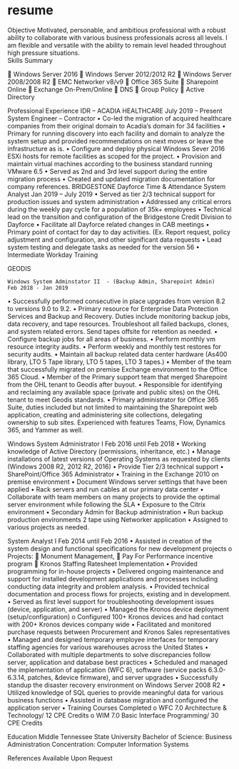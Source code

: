 # resume
Objective 
Motivated, personable, and ambitious professional with a robust ability to collaborate with various business professionals across all levels. I am flexible and versatile with the ability to remain level headed throughout high pressure situations.  
Skills Summary
 
	Windows Server 2016
	Windows Server 2012/2012 R2
	Windows Server 2008/2008 R2 
	EMC Networker v8/v9
	Office 365 Suite
	Sharepoint Online
	Exchange On-Prem/Online
	DNS
	Group Policy
	Active Directory
 

Professional Experience
IDR – ACADIA HEALTHCARE                                                                                                      July 2019 – Present
                  System Engineer – Contractor
•	Co-led the migration of acquired healthcare companies from their original domain to Acadia’s domain for 34 facilities
•	Primary for running discovery into each facility and domain to analyze the system setup and provided recommendations on next moves or leave the infrastructure as is.
•	Configure and deploy physical Windows Sever 2016 ESXi hosts for remote facilities as scoped for the project.
•	Provision and maintain virtual machines according to the business standard running VMware 6.5
•	Served as 2nd and 3rd level support during the entire migration process
•	Created and updated migration documentation for company references.
BRIDGESTONE
	Dayforce Time & Attendance System Analyst                                              Jan 2019 – July 2019
•	Served as tier 2/3 technical support for production issues and system administration
•	Addressed any critical errors during the weekly pay cycle for a population of 35k+ employees
•	 Technical lead on the transition and configuration of the Bridgestone Credit Division to Dayforce
•	 Facilitate all Dayforce related changes in CAB meetings
•	 Primary point of contact for day to day activities. (Ex. Report request, policy adjustment and configuration, and other significant data requests
•	Lead system testing and delegate tasks as needed for the version 56
•	Intermediate Workday Training

GEODIS

	Windows System Adminstator II  - (Backup Admin, Sharepoint Admin)	Feb 2018 - Jan 2019
•	Successfully performed consecutive in place upgrades from version 8.2 to versions 9.0 to 9.2.
•	Primary resource for Enterprise Data Protection Services and Backup and Recovery. Duties include monitoring backup jobs, data recovery, and tape resources.  Troubleshoot all failed backups, clones, and system related errors. Send tapes offsite for retention as needed.
•	Configure backup jobs for all areas of business.
•	Perform monthly vm resource integrity audits.
•	Perform weekly and monthly test restores for security audits.
•	Maintain all backup related data center hardware (As400 library, LTO 5 Tape library, LTO 5 tapes, LTO 3 tapes.)
•	Member of the team that successfully migrated on premise Exchange environment to the Office 365 Cloud.
•	Member of the Primary support team that merged Sharepoint from the OHL tenant to Geodis after buyout.
•	Responsible for identifying and reclaiming any available space (private and public sites) on the OHL tenant to meet Geodis standards.
•	Primary administrator for Office 365 Suite, duties included but not limited to maintaining the Sharepoint web application, creating and administering site collections, delegating ownership to sub sites. Experienced with features Teams, Flow, Dynamics 365, and Yammer as well.


Windows System Administrator I				Feb 2016 until Feb 2018
•	Working knowledge of Active Directory (permissions, inheritance, etc.)
•	Manage installations of latest versions of Operating Systems as requested by clients (Windows 2008 R2, 2012 R2, 2016)
•	Provide Tier 2/3 technical support
•	SharePoint/Office 365 Administrator
•	Training in the Exchange 2010 on premise environment
•	Document Windows server settings that have been applied
•	Rack servers and run cables at our primary data center
•	Collaborate with team members on many projects to provide the optimal server environment while following the SLA
•	Exposure to the Citrix environment
•	Secondary Admin for Backup administration
•	Run backup production environments 2 tape using Networker application
•	Assigned to various projects as needed.



System Analyst I						Feb 2014 until Feb 2016
•	Assisted in creation of the system design and functional specifications for new development projects
o	Projects:
	Monument Management, 
	Pay For Performance incentive program
	Kronos Staffing Ratesheet Implementation
•	Provided programming for in-house projects
•	Delivered ongoing maintenance and support for installed development applications and processes including conducting data integrity and problem analysis.
•	Provided technical documentation and process flows for projects, existing and in development.
•	Served as first level support for troubleshooting development issues (device, application, and server)
•	Managed the Kronos device deployment (setup/configuration)
o	 Configured 100+ Kronos devices and had contact with 200+ Kronos devices company wide
•	Facilitated and monitored purchase requests between Procurement and Kronos Sales representatives
•	Managed and designed temporary employee interfaces for temporary staffing agencies for various warehouses across the United States
•	Collaborated with multiple departments to solve discrepancies follow server, application and database best practices
•	Scheduled and managed the implementation of application (WFC 6), software (service packs 6.3.0-6.3.14, patches, &device firmware), and server upgrades
•	Successfully standup the disaster recovery environment on Windows Server 2008 R2
•	Utilized knowledge of SQL queries to provide meaningful data for various business functions
•	Assisted in database migration and configured the application server
•	Training Courses Completed
o	WFC 7.0 Architecture & Technology/ 12 CPE Credits
o	WIM 7.0 Basic Interface Programming/ 30 CPE Credits

Education
Middle Tennessee State University
Bachelor of Science: Business Administration
Concentration: Computer Information Systems


References Available Upon Request
